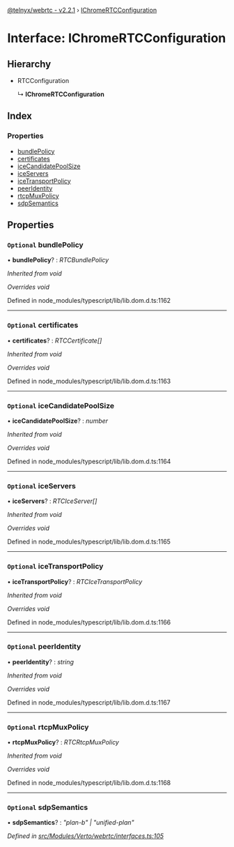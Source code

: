 [@telnyx/webrtc - v2.2.1](../README.md) › [IChromeRTCConfiguration](ichromertcconfiguration.md)

# Interface: IChromeRTCConfiguration

## Hierarchy

* RTCConfiguration

  ↳ **IChromeRTCConfiguration**

## Index

### Properties

* [bundlePolicy](ichromertcconfiguration.md#optional-bundlepolicy)
* [certificates](ichromertcconfiguration.md#optional-certificates)
* [iceCandidatePoolSize](ichromertcconfiguration.md#optional-icecandidatepoolsize)
* [iceServers](ichromertcconfiguration.md#optional-iceservers)
* [iceTransportPolicy](ichromertcconfiguration.md#optional-icetransportpolicy)
* [peerIdentity](ichromertcconfiguration.md#optional-peeridentity)
* [rtcpMuxPolicy](ichromertcconfiguration.md#optional-rtcpmuxpolicy)
* [sdpSemantics](ichromertcconfiguration.md#optional-sdpsemantics)

## Properties

### `Optional` bundlePolicy

• **bundlePolicy**? : *RTCBundlePolicy*

*Inherited from void*

*Overrides void*

Defined in node_modules/typescript/lib/lib.dom.d.ts:1162

___

### `Optional` certificates

• **certificates**? : *RTCCertificate[]*

*Inherited from void*

*Overrides void*

Defined in node_modules/typescript/lib/lib.dom.d.ts:1163

___

### `Optional` iceCandidatePoolSize

• **iceCandidatePoolSize**? : *number*

*Inherited from void*

*Overrides void*

Defined in node_modules/typescript/lib/lib.dom.d.ts:1164

___

### `Optional` iceServers

• **iceServers**? : *RTCIceServer[]*

*Inherited from void*

*Overrides void*

Defined in node_modules/typescript/lib/lib.dom.d.ts:1165

___

### `Optional` iceTransportPolicy

• **iceTransportPolicy**? : *RTCIceTransportPolicy*

*Inherited from void*

*Overrides void*

Defined in node_modules/typescript/lib/lib.dom.d.ts:1166

___

### `Optional` peerIdentity

• **peerIdentity**? : *string*

*Inherited from void*

*Overrides void*

Defined in node_modules/typescript/lib/lib.dom.d.ts:1167

___

### `Optional` rtcpMuxPolicy

• **rtcpMuxPolicy**? : *RTCRtcpMuxPolicy*

*Inherited from void*

*Overrides void*

Defined in node_modules/typescript/lib/lib.dom.d.ts:1168

___

### `Optional` sdpSemantics

• **sdpSemantics**? : *"plan-b" | "unified-plan"*

*Defined in [src/Modules/Verto/webrtc/interfaces.ts:105](https://github.com/team-telnyx/webrtc/blob/1cfde20/packages/js/src/Modules/Verto/webrtc/interfaces.ts#L105)*
